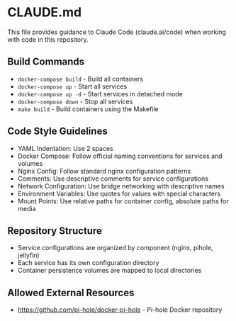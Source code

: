# CLAUDE.md

This file provides guidance to Claude Code (claude.ai/code) when working with code in this repository.

## Build Commands
- `docker-compose build` - Build all containers
- `docker-compose up` - Start all services
- `docker-compose up -d` - Start services in detached mode
- `docker-compose down` - Stop all services
- `make build` - Build containers using the Makefile

## Code Style Guidelines
- YAML Indentation: Use 2 spaces
- Docker Compose: Follow official naming conventions for services and volumes
- Nginx Config: Follow standard nginx configuration patterns
- Comments: Use descriptive comments for service configurations
- Network Configuration: Use bridge networking with descriptive names
- Environment Variables: Use quotes for values with special characters
- Mount Points: Use relative paths for container config, absolute paths for media

## Repository Structure
- Service configurations are organized by component (nginx, pihole, jellyfin)
- Each service has its own configuration directory
- Container persistence volumes are mapped to local directories

## Allowed External Resources
- https://github.com/pi-hole/docker-pi-hole - Pi-hole Docker repository